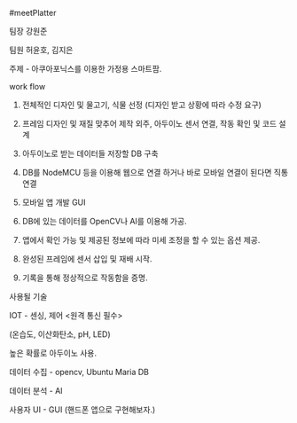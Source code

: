 #meetPlatter

팀장 강원준

팀원 허윤호, 김지은

주제 - 아쿠아포닉스를 이용한 가정용 스마트팜.





work flow


1. 전체적인 디자인 및 물고기, 식물 선정 (디자인 받고 상황에 따라 수정 요구)

2. 프레임 디자인 및 재질 맞추어 제작 외주, 아두이노 센서 연결, 작동 확인 및 코드 설계

3. 아두이노로 받는 데이터들 저장할 DB 구축

4. DB를 NodeMCU 등을 이용해 웹으로 연결 하거나 바로 모바일 연결이 된다면 직통 연결

5. 모바일 앱 개발 GUI

6. DB에 있는 데이터를 OpenCV나 AI를 이용해 가공.

7. 앱에서 확인 가능 및 제공된 정보에 따라 미세 조정을 할 수 있는 옵션 제공.

8. 완성된 프레임에 센서 삽입 및 재배 시작.

9. 기록을 통해 정상적으로 작동함을 증명.







사용될 기술


IOT - 센싱, 제어 <원격 통신 필수>

(온습도, 이산화탄소, pH, LED)


높은 확률로 아두이노 사용.


데이터 수집 - opencv, Ubuntu Maria DB


데이터 분석 - AI


사용자 UI - GUI (핸드폰 앱으로 구현해보자.)
